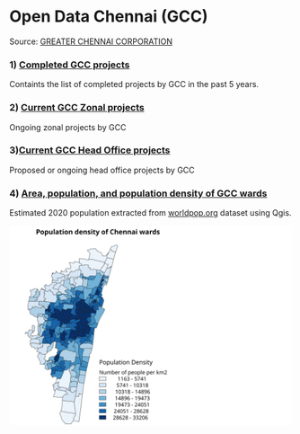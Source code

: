 # Open Data Chennai (GCC)

Source: [GREATER CHENNAI CORPORATION](https://chennaicorporation.gov.in/gcc/)

### 1) [Completed GCC projects](https://raw.githubusercontent.com/elseasama/OpenDataChennai/main/GCCProjectsCompleted.csv)
   Containts the list of completed projects by GCC in the past 5 years.
### 2) [Current GCC Zonal projects](https://github.com/elseasama/OpenDataChennai/blob/main/GCCProjectsCurrentZonal.csv)
  Ongoing zonal projects by GCC
### 3)[Current GCC Head Office projects](https://github.com/elseasama/OpenDataChennai/blob/main/GCCProjectsCurrentHeadOffice.csv)
  Proposed or ongoing head office projects by GCC
### 4) [Area, population, and population density of GCC wards](https://github.com/elseasama/OpenDataChennai/blob/main/WardAreaPopulation.csv)
  Estimated 2020 population extracted from [worldpop.org](https://www.worldpop.org/geodata/summary?id=6527) dataset using Qgis.


![Choropleth map of population density by wards in Chennai](https://raw.githubusercontent.com/elseasama/OpenDataChennai/dccb1134351ffcb94e14b93772cb4177e6a908d0/img/chnPopDenWard.svg)
